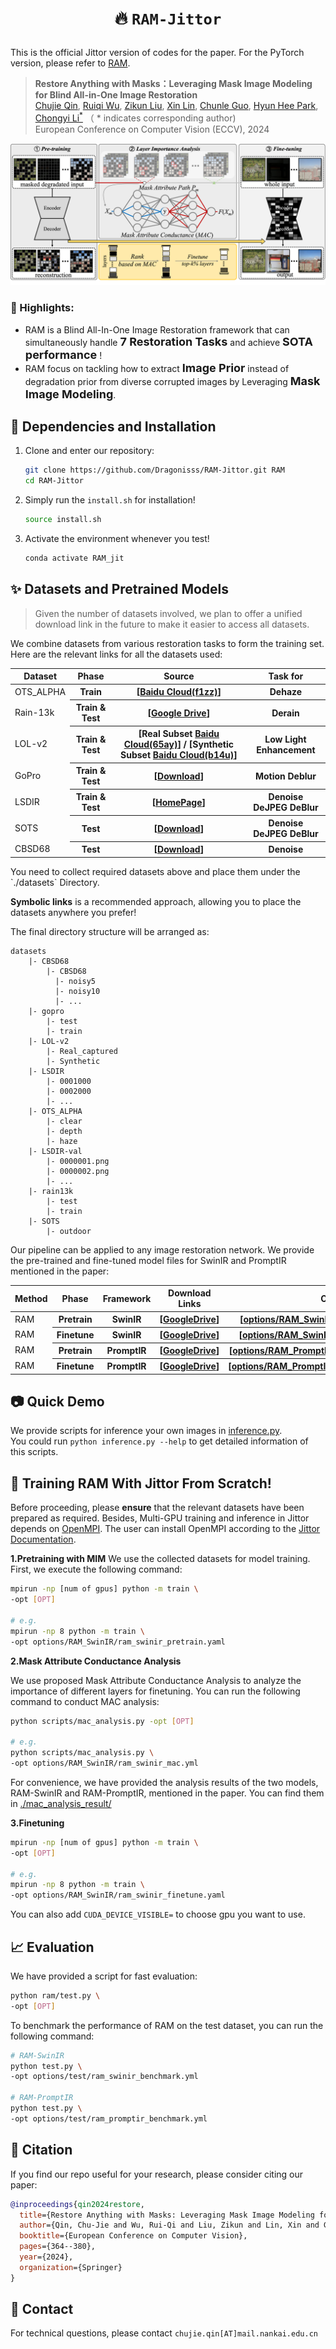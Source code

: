 # <p align=center> :fire: `RAM-Jittor`</p>
This is the official Jittor version of codes for the paper.  For the PyTorch version, please refer to [RAM](https://github.com/Dragonisss/RAM).
>**Restore Anything with Masks：Leveraging Mask Image Modeling for Blind All-in-One Image Restoration**<br>  [Chujie Qin](https://github.com/Dragonisss), [Ruiqi Wu](https://rq-wu.github.io/), [Zikun Liu](), [Xin Lin](https://linxin0.github.io/), [Chunle Guo](https://scholar.google.com/citations?user=RZLYwR0AAAAJ&hl=en), [Hyun Hee Park](s), [Chongyi Li<sup>*</sup>](https://li-chongyi.github.io/) （ * indicates corresponding author)<br>
> European Conference on Computer Vision (ECCV), 2024

![framework_img](.assets/framework_overview.png)

### :rocket: Highlights:
- RAM is a Blind All-In-One Image Restoration framework that can simultaneously handle <b style='font-size: large'>7 Restoration Tasks</b>  and achieve <b style='font-size: large'>SOTA performance</b> !
- RAM focus on tackling how to extract <b style='font-size: large'>Image Prior</b> instead of degradation prior from diverse corrupted images by Leveraging <b style='font-size: large'>Mask Image Modeling</b>.


## :wrench: Dependencies and Installation
1. Clone and enter our repository:
    ```bash
   git clone https://github.com/Dragonisss/RAM-Jittor.git RAM
   cd RAM-Jittor
    ```
2. Simply run the `install.sh` for installation!
    ```sh
    source install.sh
    ```
3. Activate the environment whenever you test!
    ```bash
    conda activate RAM_jit
    ```
## :sparkles: Datasets and Pretrained Models
> Given the number of datasets involved, we plan to offer a unified download link in the future to make it easier to access all datasets.

We combine datasets from various restoration tasks to form the training set. Here are the relevant links for all the datasets used:
<table>
<thead>
  <tr>
    <th> Dataset </th>
    <th> Phase </th>
    <th> Source </th>
    <th> Task for</th>
  </tr>
</thead>
<tbody>
  <tr>
    <td>OTS_ALPHA </td>
    <th>Train </th>
    <th> [<a href=https://pan.baidu.com/s/1wBE9wh9nXkvcJ6763CX1TA>Baidu Cloud(f1zz)</a>]</th>
    <th> Dehaze </th>
  </tr>
  <tr>
    <td> Rain-13k </td>
    <th> Train & Test </th>
    <th>[<a href='https://drive.google.com/drive/folders/1Hnnlc5kI0v9_BtfMytC2LR5VpLAFZtVe'>Google Drive</a>] </th>
    <th> Derain </th>
  </tr>
  <tr>
    <td> LOL-v2 </td>
    <th> Train & Test </th>
    <th> [Real Subset <a href=https://pan.baidu.com/share/init?surl=pQW7zq4yqU1zMRrlotxkXg>Baidu Cloud(65ay)</a>] / [Synthetic Subset <a href=https://pan.baidu.com/share/init?surl=t5OYgDgk3mQO53OXqW7QEA>Baidu Cloud(b14u)</a>] </th>
    <th> Low Light Enhancement </th>
  </tr>
  <tr>
    <td> GoPro </td>
    <th> Train & Test </th>
    <th> [<a href=https://drive.google.com/file/d/1y4wvPdOG3mojpFCHTqLgriexhbjoWVkK/view?usp=sharing>Download</a>] </th>
    <th> Motion Deblur </th>
  </tr>
    <tr>
    <td> LSDIR </td>
    <th> Train & Test </th>
    <th> [<a href=https://data.vision.ee.ethz.ch/yawli/index.html>HomePage</a>] </th>
    <th> Denoise DeJPEG DeBlur </th>
  </tr>
  </tr>
    <tr>
    <td> SOTS </td>
    <th> Test </th>
    <th> [<a href="https://www.kaggle.com/datasets/balraj98/synthetic-objective-testing-set-sots-reside?resource=download"l>Download</a>] </th>
    <th> Denoise DeJPEG DeBlur </th>
  </tr>
  </tr>
    <tr>
    <td> CBSD68 </td>
    <th> Test </th>
    <th> [<a href="https://github.com/clausmichele/CBSD68-dataset/tree/master"l>Download</a>] </th>
    <th> Denoise</th>
  </tr>
</tbody>
</table>
You need to collect required datasets above and place them under the `./datasets` Directory.

**Symbolic links** is a recommended approach, allowing you to place the datasets anywhere you prefer!

The final directory structure will be arranged as:
```
datasets
    |- CBSD68
        |- CBSD68
          |- noisy5
          |- noisy10
          |- ...
    |- gopro
        |- test
        |- train
    |- LOL-v2
        |- Real_captured
        |- Synthetic
    |- LSDIR
        |- 0001000
        |- 0002000
        |- ...
    |- OTS_ALPHA
        |- clear
        |- depth
        |- haze
    |- LSDIR-val
        |- 0000001.png
        |- 0000002.png
        |- ...
    |- rain13k
        |- test
        |- train
    |- SOTS
        |- outdoor
```

Our pipeline can be applied to any image restoration network. We provide the pre-trained and fine-tuned model files for SwinIR and PromptIR mentioned in the paper:
<table>
<thead>
  <tr>
    <th> Method </th>
    <th> Phase </th>
    <th> Framework </th>
    <th> Download Links </th>
    <th> Config File </th>
  </tr>
</thead>
<tbody>
  <tr>
    <td>RAM </td>
    <th> Pretrain </th>
    <th> SwinIR </th>
    <th> [<a href="https://drive.google.com/file/d/1MsFZe50V5o-ASVBeCY92F1POfJtbLH_D/view?usp=drive_link">GoogleDrive</a>] </th>
    <th> [<a href="options/RAM_SwinIR/ram_swinir_pretrain.yaml">options/RAM_SwinIR/ram_swinir_pretrain.yaml</a>] </th>
  </tr>
   <tr>
    <td>RAM </td>
    <th> Finetune </th>
    <th> SwinIR </th>
    <th> [<a href="https://drive.google.com/file/d/1IHQ9Yw2ajY8oYTKfZkdOgnSk0iexKNj5/view?usp=drive_link">GoogleDrive</a>] </th>
    <th> [<a href="options/RAM_SwinIR/ram_swinir_finetune.yaml">options/RAM_SwinIR/ram_swinir_finetune.yaml</a>] </th>
  </tr>
    <tr>
    <td>RAM </td>
    <th> Pretrain </th>
    <th> PromptIR </th>
    <th> [<a href="https://drive.google.com/file/d/191nk9er4v00Z1RuW6hRGSKb4LlEF0O8a/view?usp=drive_link">GoogleDrive</a>] </th>
    <th> [<a href="options/RAM_PromptIR/ram_promptir_pretrain.yaml">options/RAM_PromptIR/ram_promptir_pretrain.yaml</a>] </th>
  </tr>
    <tr>
    <td>RAM </td>
    <th> Finetune </th>
    <th> PromptIR </th>
    <th> [<a href="https://drive.google.com/file/d/1cqQoUxMNNVFcsR6lKHdZb-2Se80APlcQ/view?usp=drive_link">GoogleDrive</a>] </th>
    <th> [<a href="options/RAM_PromptIR/ram_promptir_finetune.yaml">options/RAM_PromptIR/ram_promptir_finetune.yaml</a>] </th>
  </tr>
</tbody>
</table>

## :camera: Quick Demo
We provide scripts for inference your own images in [inference.py](inference.py). <br/>
You could run `python inference.py --help` to get detailed information of this scripts.

## :robot: Training RAM With Jittor From Scratch!
Before proceeding, please **ensure** that the relevant datasets have been prepared as required. Besides, Multi-GPU training and inference in Jittor depends on [OpenMPI](https://www.open-mpi.org/). The user can install OpenMPI according to the [Jittor Documentation](https://cg.cs.tsinghua.edu.cn/jittor/assets/docs/jittor.mpi.html).

**1.Pretraining with MIM**
We use the collected datasets for model training. First, we execute the following command:
```sh
mpirun -np [num of gpus] python -m train \
-opt [OPT]

# e.g.
mpirun -np 8 python -m train \
-opt options/RAM_SwinIR/ram_swinir_pretrain.yaml
```

**2.Mask Attribute Conductance Analysis**

We use proposed Mask Attribute Conductance Analysis to analyze the importance of different layers for finetuning. You can run the following command to conduct MAC analysis:
```sh
python scripts/mac_analysis.py -opt [OPT]

# e.g.
python scripts/mac_analysis.py \
-opt options/RAM_SwinIR/ram_swinir_mac.yml

```
For convenience, we have provided the analysis results of the two models, RAM-SwinIR and RAM-PromptIR, mentioned in the paper. You can find them in [./mac_analysis_result/](./mac_analysis_result/)

**3.Finetuning**
```sh
mpirun -np [num of gpus] python -m train \
-opt [OPT]

# e.g.
mpirun -np 8 python -m train \
-opt options/RAM_SwinIR/ram_swinir_finetune.yaml
```
You can also add `CUDA_DEVICE_VISIBLE=` to choose gpu you want to use.


## :chart_with_upwards_trend: Evaluation 
We have provided a script for fast evaluation:
```sh
python ram/test.py \
-opt [OPT]
```
To benchmark the performance of RAM on the test dataset, you can run the following command:
```sh
# RAM-SwinIR
python test.py \
-opt options/test/ram_swinir_benchmark.yml

# RAM-PromptIR
python test.py \
-opt options/test/ram_promptir_benchmark.yml
```
## :book: Citation

If you find our repo useful for your research, please consider citing our paper:

```bibtex
@inproceedings{qin2024restore,
  title={Restore Anything with Masks: Leveraging Mask Image Modeling for Blind All-in-One Image Restoration},
  author={Qin, Chu-Jie and Wu, Rui-Qi and Liu, Zikun and Lin, Xin and Guo, Chun-Le and Park, Hyun Hee and Li, Chongyi},
  booktitle={European Conference on Computer Vision},
  pages={364--380},
  year={2024},
  organization={Springer}
}
```

## :postbox: Contact

For technical questions, please contact `chujie.qin[AT]mail.nankai.edu.cn`